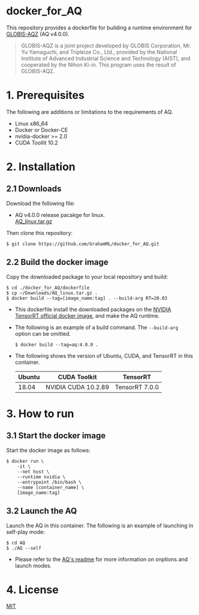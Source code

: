 # docker_for_AQ
This repository provides a dockerfile for building a runtime environment for [GLOBIS-AQZ](https://github.com/ymgaq/AQ) (AQ v4.0.0).

>GLOBIS-AQZ is a joint project developed by GLOBIS Corporation, Mr. Yu Yamaguchi, and Tripleize Co., Ltd., provided by the National Institute of Advanced Industrial Science and Technology (AIST), and cooperated by the Nihon Ki-in. This program uses the result of GLOBIS-AQZ.

# 1. Prerequisites  
The following are additions or limitations to the requirements of AQ. 
+ Linux x86_64
+ Docker or Docker-CE
+ nvidia-docker >= 2.0
+ CUDA Toollit 10.2

# 2. Installation
## 2.1 Downloads
Download the following file:
+ AQ v4.0.0 release pacakge for linux.  
[AQ_linux.tar.gz](https://github.com/ymgaq/AQ/releases/download/v4.0.0/AQ_linux.tar.gz)

Then clone this repository:  
```
$ git clone https://github.com/GrahamML/docker_for_AQ.git
```
## 2.2 Build the docker image
Copy the downloaded package to your local repository and build:  

```
$ cd ./docker_for_AQ/dockerfile
$ cp ~/Downloads/AQ_linux.tar.gz .
$ docker build --tag=[image_name:tag] . --build-arg RT=20.03
```  
+ This dockerfile install the downloaded packages on the [NVIDIA TensorRT official docker image](https://docs.nvidia.com/deeplearning/tensorrt/container-release-notes/running.html#running), and make the AQ runtime.
+ The following is an example of a build command. The `--build-arg` option can be omitted.  
    ```
    $ docker build --tag=aq:4.0.0 . 
    ```
+ The following shows the version of Ubuntu, CUDA, and TensorRT in this container. 

    | Ubuntu | CUDA Toolkit        | TensorRT       |
    |--------|---------------------|----------------|
    | 18.04  | NVIDIA CUDA 10.2.89 | TensorRT 7.0.0 |

# 3. How to run
## 3.1 Start the docker image
Start the docker image as follows:  
```
$ docker run \
    -it \
    --net host \
    --runtime nvidia \
    --entrypoint /bin/bash \
    --name [container_name] \
    [image_name:tag]
```  
## 3.2 Launch the AQ
Launch the AQ in this container.  The following is an example of launching in self-play mode:
```
$ cd AQ
$ ./AQ --self
```  
+ Please refer to the [AQ's readme](https://github.com/ymgaq/AQ) for more information on onptions and launch modes.
# 4. License  
[MIT](https://github.com/GrahamML/docker_for_AQ/blob/master/LICENSE)

